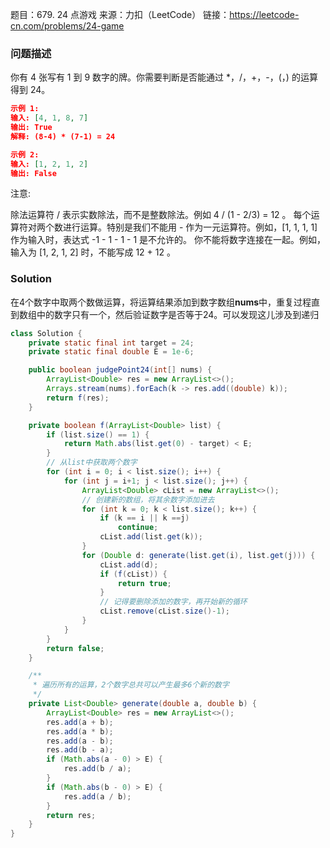 题目：679. 24 点游戏
来源：力扣（LeetCode）
链接：https://leetcode-cn.com/problems/24-game

### 问题描述

你有 4 张写有 1 到 9 数字的牌。你需要判断是否能通过 *，/，+，-，(，) 的运算得到 24。

```json
示例 1:
输入: [4, 1, 8, 7]
输出: True
解释: (8-4) * (7-1) = 24

示例 2:
输入: [1, 2, 1, 2]
输出: False
```

注意:

除法运算符 / 表示实数除法，而不是整数除法。例如 4 / (1 - 2/3) = 12 。
每个运算符对两个数进行运算。特别是我们不能用 - 作为一元运算符。例如，[1, 1, 1, 1] 作为输入时，表达式 -1 - 1 - 1 - 1 是不允许的。
你不能将数字连接在一起。例如，输入为 [1, 2, 1, 2] 时，不能写成 12 + 12 。




### Solution

在4个数字中取两个数做运算，将运算结果添加到数字数组**nums**中，重复过程直到数组中的数字只有一个，然后验证数字是否等于24。可以发现这儿涉及到递归

```java
class Solution {
    private static final int target = 24;
    private static final double E = 1e-6;

    public boolean judgePoint24(int[] nums) {
        ArrayList<Double> res = new ArrayList<>();
        Arrays.stream(nums).forEach(k -> res.add((double) k));
        return f(res);
    }

    private boolean f(ArrayList<Double> list) {
        if (list.size() == 1) {
            return Math.abs(list.get(0) - target) < E;
        }
        // 从list中获取两个数字
        for (int i = 0; i < list.size(); i++) {
            for (int j = i+1; j < list.size(); j++) {
                ArrayList<Double> cList = new ArrayList<>();
                // 创建新的数组，将其余数字添加进去
                for (int k = 0; k < list.size(); k++) {
                    if (k == i || k ==j)
                        continue;
                    cList.add(list.get(k));
                }
                for (Double d: generate(list.get(i), list.get(j))) {
                    cList.add(d);
                    if (f(cList)) {
                        return true;
                    }
                    // 记得要删除添加的数字，再开始新的循环
                    cList.remove(cList.size()-1);
                }
            }
        }
        return false;
    }

    /**
     * 遍历所有的运算，2个数字总共可以产生最多6个新的数字
     */
    private List<Double> generate(double a, double b) {
        ArrayList<Double> res = new ArrayList<>();
        res.add(a + b);
        res.add(a * b);
        res.add(a - b);
        res.add(b - a);
        if (Math.abs(a - 0) > E) {
            res.add(b / a);
        }
        if (Math.abs(b - 0) > E) {
            res.add(a / b);
        }
        return res;
    }
}

```

